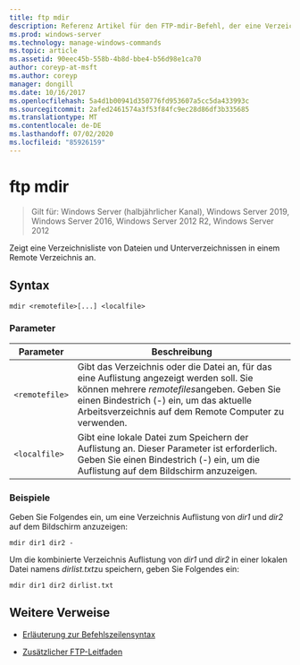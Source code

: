 ```yaml
---
title: ftp mdir
description: Referenz Artikel für den FTP-mdir-Befehl, der eine Verzeichnisliste von Dateien und Unterverzeichnissen in einem Remote Verzeichnis anzeigt.
ms.prod: windows-server
ms.technology: manage-windows-commands
ms.topic: article
ms.assetid: 90eec45b-558b-4b8d-bbe4-b56d98e1ca70
author: coreyp-at-msft
ms.author: coreyp
manager: dongill
ms.date: 10/16/2017
ms.openlocfilehash: 5a4d1b00941d350776fd953607a5cc5da433993c
ms.sourcegitcommit: 2afed2461574a3f53f84fc9ec28d86df3b335685
ms.translationtype: MT
ms.contentlocale: de-DE
ms.lasthandoff: 07/02/2020
ms.locfileid: "85926159"
---
```

# <a name="ftp-mdir"></a>ftp mdir

> Gilt für: Windows Server (halbjährlicher Kanal), Windows Server 2019, Windows Server 2016, Windows Server 2012 R2, Windows Server 2012

Zeigt eine Verzeichnisliste von Dateien und Unterverzeichnissen in einem Remote Verzeichnis an.

## <a name="syntax"></a>Syntax

```
mdir <remotefile>[...] <localfile>
```

### <a name="parameters"></a>Parameter

| Parameter | Beschreibung |
| --------- | ----------- |
| `<remotefile>` | Gibt das Verzeichnis oder die Datei an, für das eine Auflistung angezeigt werden soll. Sie können mehrere *remotefiles*angeben. Geben Sie einen Bindestrich (-) ein, um das aktuelle Arbeitsverzeichnis auf dem Remote Computer zu verwenden. |
| `<localfile>` | Gibt eine lokale Datei zum Speichern der Auflistung an. Dieser Parameter ist erforderlich. Geben Sie einen Bindestrich (-) ein, um die Auflistung auf dem Bildschirm anzuzeigen. |

### <a name="examples"></a>Beispiele

Geben Sie Folgendes ein, um eine Verzeichnis Auflistung von *dir1* und *dir2* auf dem Bildschirm anzuzeigen:

```
mdir dir1 dir2 -
```

Um die kombinierte Verzeichnis Auflistung von *dir1* und *dir2* in einer lokalen Datei namens *dirlist.txt*zu speichern, geben Sie Folgendes ein:

```
mdir dir1 dir2 dirlist.txt
```

## <a name="additional-references"></a>Weitere Verweise

- [Erläuterung zur Befehlszeilensyntax](command-line-syntax-key.md)

- [Zusätzlicher FTP-Leitfaden](https://docs.microsoft.com/previous-versions/orphan-topics/ws.10/cc756013(v=ws.10))
